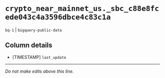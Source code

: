 # `crypto_near_mainnet_us._sbc_c88e8fcede043c4a3596dbce4c83c1a`
`bq-1` | `bigquery-public-data`

## Column details
* [TIMESTAMP] `last_update`

-------------------------------------------------------------------------------
*Do not make edits above this line.*

